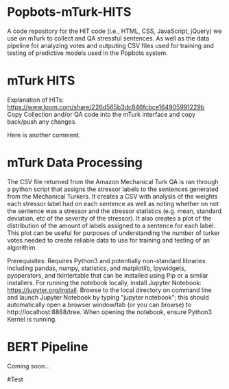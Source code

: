 # Popbots-mTurk-HITS
A code repository for the HIT code (i.e., HTML, CSS, JavaScript, jQuery) we use on mTurk to collect and QA stressful sentences. As well as the data pipeline for analyzing votes and outputing CSV files used for training and testing of predictive models used in the Popbots system.

# mTurk HITS

Explanation of HITs:
https://www.loom.com/share/226d565b3dc846fcbce164905991229b  
Copy Collection and/or QA code into the mTurk interface and copy back/push any changes.

Here is another comment.

# mTurk Data Processing 
The CSV file returned from the Amazon Mechanical Turk QA is ran through a python script that assigns the stressor labels to the sentences generated from the Mechanical Turkers. It creates a CSV with analysis of the weights each stressor label had on each sentence as well as noting whether on not the sentence was a stressor and the stressor statistics (e.g. mean, standard deviation, etc of the severity of the stressor). It also creates a plot of the distribution of the amount of labels assigned to a sentence for each label. This plot can be useful for purposes of understanding the number of turker votes needed to create reliable data to use for training and testing of an algorithim.

Prerequisites: Requires Python3 and potentially non-standard libraries including pandas, numpy, statistics, and matplotlib, Ipywidgets, pyoperators, and tkintertable that can be installed using Pip or a similar installers. For running the notebook locally, install Jupyter Notebook: https://jupyter.org/install. Browse to the local directory on command line and launch Jupyter Notebook by typing "jupyter notebook"; this should automatically open a browser window/tab (or you can browse) to http://localhost:8888/tree. When opening the notebook, ensure Python3 Kernel is running.

# BERT Pipeline
Coming soon...

#Test
